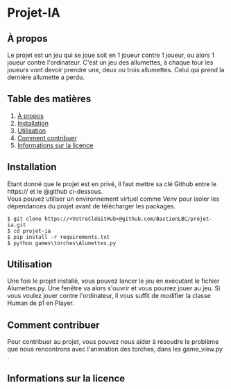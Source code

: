 # Projet-IA

## À propos

Le projet est un jeu qui se joue soit en 1 joueur contre 1 joueur, ou alors 1 joueur contre l'ordinateur. C'est un jeu des allumettes, à chaque tour les joueurs vont devoir prendre une, deux ou trois allumettes. Celui qui prend la dernière allumette a perdu. 

## Table des matières

1. [À propos](#à-propos)
2. [Installation](#installation)
3. [Utilisation](#utilisation)
4. [Comment contribuer](#comment-contribuer)
5. [Informations sur la licence](#informations-sur-la-licence)

## Installation 
Etant donné que le projet est en privé, il faut mettre sa clé Github entre le https:// et le @github ci-dessous.   
Vous pouvez utiliser un environnement virtuel comme Venv pour isoler les dépendances du projet avant de télécharger les packages. 
```
$ git clone https://<VotreCléGitHub>@github.com/BastienLBC/projet-ia.git
$ cd projet-ia
$ pip install -r requirements.txt
$ python games\torches\Alumettes.py
```
## Utilisation 
Une fois le projet installé, vous pouvez lancer le jeu en exécutant le fichier Alumettes.py. Une fenêtre va alors s'ouvrir et vous pourrez jouer au jeu. Si vous voulez jouer contre l'ordinateur, il vous suffit de modifier la classe Human de p1 en Player.

## Comment contribuer 
Pour contribuer au projet, vous pouvez nous aider à résoudre le problème que nous rencontrons avec l'animation des torches, dans les game_view.py .

## Informations sur la licence
